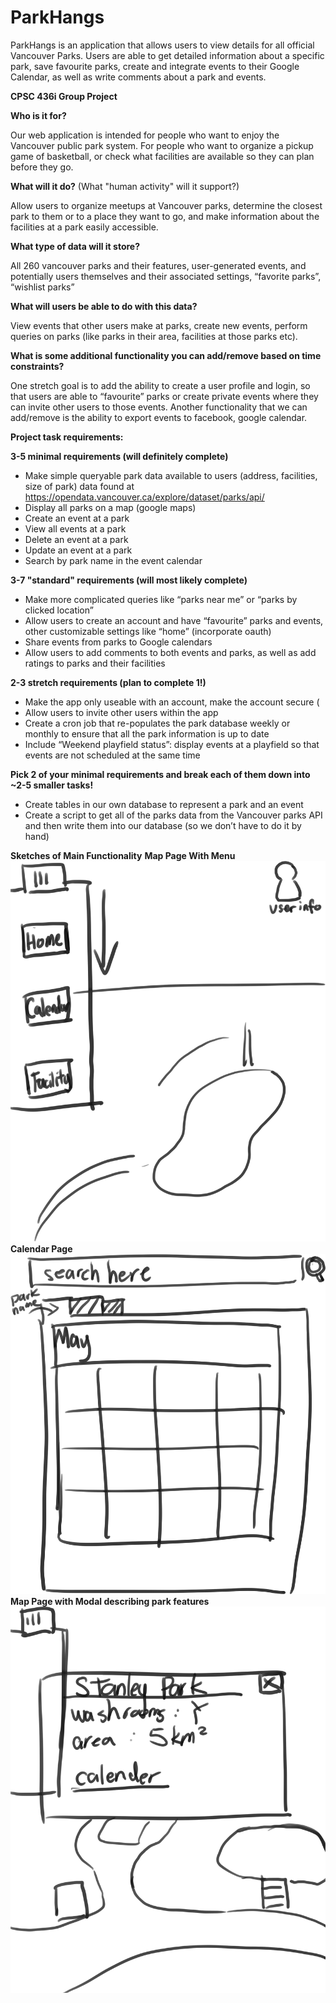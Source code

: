 # ParkHangs

ParkHangs is an application that allows users to view details for all official Vancouver Parks. Users are able to get detailed information about a specific park, save favourite parks, create and integrate events to their Google Calendar, as well as write comments about a park and events.

**CPSC 436i Group Project**

**Who is it for?**

Our web application is intended for people who want to enjoy the Vancouver public park system. For people who want to organize a pickup game of basketball, or check what facilities are available so they can plan before they go.

**What will it do?** (What "human activity" will it support?)

Allow users to organize meetups at Vancouver parks, determine the closest park to them or to a place they want to go, and make information about the facilities at a park easily accessible.  

**What type of data will it store?**

All 260 vancouver parks and their features, user-generated events, and potentially users themselves and their associated settings, “favorite parks”,  “wishlist parks”


**What will users be able to do with this data?**

View events that other users make at parks, create new events, perform queries on parks (like parks in their area, facilities at those parks etc).


**What is some additional functionality you can add/remove based on time constraints?**

One stretch goal is to add the ability to create a user profile and login, so that users are able to “favourite” parks or create private events where they can invite other users to those events. Another functionality that we can add/remove is the ability to export events to facebook, google calendar.


**Project task requirements:**

**3-5 minimal requirements (will definitely complete)**
- Make simple queryable park data available to users (address, facilities, size of park) data found at https://opendata.vancouver.ca/explore/dataset/parks/api/
- Display all parks on a map (google maps)
- Create an event at a park
- View all events at a park
- Delete an event at a park
- Update an event at a park
- Search by park name in the event calendar

**3-7 "standard" requirements (will most likely complete)**
- Make more complicated queries like “parks near me” or “parks by clicked location”
- Allow users to create an account and have “favourite” parks and events, other customizable settings like “home” (incorporate oauth)
- Share events from parks to Google calendars
- Allow users to add comments to both events and parks, as well as add ratings to parks and their facilities

**2-3 stretch requirements (plan to complete 1!)**
- Make the app only useable with an account, make the account secure (
- Allow users to invite other users within the app
- Create a cron job that re-populates the park database weekly or monthly to ensure that all the park information is up to date
- Include “Weekend playfield status”: display events at a playfield so that events are not scheduled at the same time

**Pick 2 of your minimal requirements and break each of them down into ~2-5 smaller tasks!**
- Create tables in our own database to represent a park and an event
- Create a script to get all of the parks data from the Vancouver parks API and then write them into our database (so we don’t have to do it by hand)

**Sketches of Main Functionality**
**Map Page With Menu**
![Map Page With Menu](https://github.com/cmaija/ParkHangs/blob/master/sketch1.png?raw=true)
**Calendar Page**
![Calendar Page](https://github.com/cmaija/ParkHangs/blob/master/sketch2.png?raw=true)
**Map Page with Modal describing park features**
![Map Page with Modal describing park features](https://github.com/cmaija/ParkHangs/blob/master/sketch3.png?raw=true)

